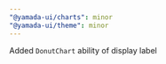 ```yaml
---
"@yamada-ui/charts": minor
"@yamada-ui/theme": minor
---
```


Added `DonutChart` ability of display label
